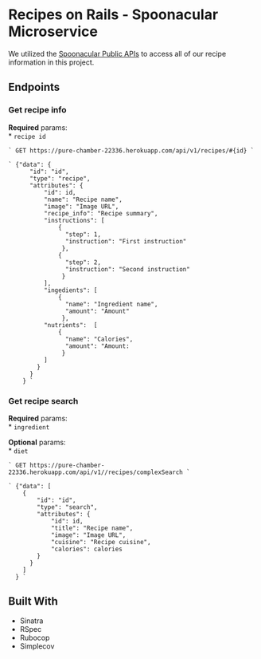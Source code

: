 # Recipes on Rails - Spoonacular Microservice

We utilized the [Spoonacular Public APIs](https://spoonacular.com/food-api) to access all of our recipe information in this project. 

## Endpoints

  ### Get recipe info
  
  **Required** params:  
    * `recipe id` 
  
    
    ` GET https://pure-chamber-22336.herokuapp.com/api/v1/recipes/#{id} `
    
    ` {"data": {
          "id": "id",
          "type": "recipe",
          "attributes": {
              "id": id,
              "name": "Recipe name",
              "image": "Image URL",
              "recipe_info": "Recipe summary",
              "instructions": [
                  {
                    "step": 1, 
                    "instruction": "First instruction" 
                   },
                  {
                    "step": 2, 
                    "instruction": "Second instruction"
                   }
              ],
              "ingedients": [
                  {
                    "name": "Ingredient name",
                    "amount": "Amount"
                   },
              "nutrients":  [
                  {
                    "name": "Calories",
                    "amount": "Amount:
                   }
              ]     
            }
          }
        } `
  
  ### Get recipe search
  
  **Required** params:  
    * `ingredient` 
  
  **Optional** params:  
    * `diet` 
    
    
    ` GET https://pure-chamber-22336.herokuapp.com/api/v1//recipes/complexSearch `
    
    ` {"data": [
        {
            "id": "id",
            "type": "search",
            "attributes": {
                "id": id,
                "title": "Recipe name",
                "image": "Image URL",
                "cuisine": "Recipe cuisine",
                "calories": calories
            }
          }
        ]
      } ` 
      
## Built With

- Sinatra
- RSpec
- Rubocop
- Simplecov
